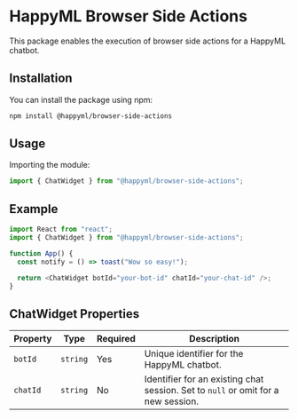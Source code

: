 # HappyML Browser Side Actions

This package enables the execution of browser side actions for a HappyML chatbot.

## Installation

You can install the package using npm:

```bash
npm install @happyml/browser-side-actions
```

## Usage

Importing the module:

```javascript
import { ChatWidget } from "@happyml/browser-side-actions";
```

## Example

```javascript
import React from "react";
import { ChatWidget } from "@happyml/browser-side-actions";

function App() {
  const notify = () => toast("Wow so easy!");

  return <ChatWidget botId="your-bot-id" chatId="your-chat-id" />;
}
```

## ChatWidget Properties

| Property | Type     | Required | Description                                                                       |
| -------- | -------- | -------- | --------------------------------------------------------------------------------- |
| `botId`  | `string` | Yes      | Unique identifier for the HappyML chatbot.                                        |
| `chatId` | `string` | No       | Identifier for an existing chat session. Set to `null` or omit for a new session. |

